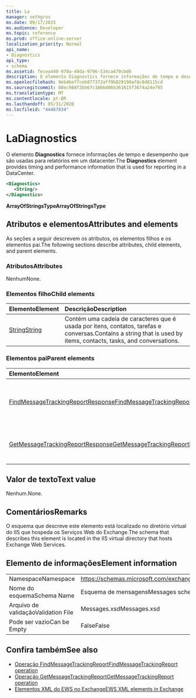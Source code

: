 ```yaml
---
title: La
manager: sethgros
ms.date: 09/17/2015
ms.audience: Developer
ms.topic: reference
ms.prod: office-online-server
localization_priority: Normal
api_name:
- Diagnostics
api_type:
- schema
ms.assetid: fecea440-970a-49da-9796-534ca470cbd6
description: O elemento Diagnostics fornece informações de tempo e desempenho que são usadas para relatórios em um datacenter.
ms.openlocfilehash: 9eb46ef7ceb877372aff9b029190af8c8d8115cd
ms.sourcegitcommit: 88ec988f2bb67c1866d06b361615f3674a24e795
ms.translationtype: MT
ms.contentlocale: pt-BR
ms.lasthandoff: 05/31/2020
ms.locfileid: "44467834"
---
```

# <a name="diagnostics"></a><span data-ttu-id="3d22b-103">La</span><span class="sxs-lookup"><span data-stu-id="3d22b-103">Diagnostics</span></span>

<span data-ttu-id="3d22b-104">O elemento **Diagnostics** fornece informações de tempo e desempenho que são usadas para relatórios em um datacenter.</span><span class="sxs-lookup"><span data-stu-id="3d22b-104">The **Diagnostics** element provides timing and performance information that is used for reporting in a DataCenter.</span></span> 
  
```XML
<Diagnostics>
   <String/>
</Diagnostics>

```

 <span data-ttu-id="3d22b-105">**ArrayOfStringsType**</span><span class="sxs-lookup"><span data-stu-id="3d22b-105">**ArrayOfStringsType**</span></span>
## <a name="attributes-and-elements"></a><span data-ttu-id="3d22b-106">Atributos e elementos</span><span class="sxs-lookup"><span data-stu-id="3d22b-106">Attributes and elements</span></span>

<span data-ttu-id="3d22b-107">As seções a seguir descrevem os atributos, os elementos filhos e os elementos pai.</span><span class="sxs-lookup"><span data-stu-id="3d22b-107">The following sections describe attributes, child elements, and parent elements.</span></span>
  
### <a name="attributes"></a><span data-ttu-id="3d22b-108">Atributos</span><span class="sxs-lookup"><span data-stu-id="3d22b-108">Attributes</span></span>

<span data-ttu-id="3d22b-109">Nenhum</span><span class="sxs-lookup"><span data-stu-id="3d22b-109">None.</span></span>
  
### <a name="child-elements"></a><span data-ttu-id="3d22b-110">Elementos filho</span><span class="sxs-lookup"><span data-stu-id="3d22b-110">Child elements</span></span>

|<span data-ttu-id="3d22b-111">**Elemento**</span><span class="sxs-lookup"><span data-stu-id="3d22b-111">**Element**</span></span>|<span data-ttu-id="3d22b-112">**Descrição**</span><span class="sxs-lookup"><span data-stu-id="3d22b-112">**Description**</span></span>|
|:-----|:-----|
|[<span data-ttu-id="3d22b-113">String</span><span class="sxs-lookup"><span data-stu-id="3d22b-113">String</span></span>](string.md) <br/> |<span data-ttu-id="3d22b-114">Contém uma cadeia de caracteres que é usada por itens, contatos, tarefas e conversas.</span><span class="sxs-lookup"><span data-stu-id="3d22b-114">Contains a string that is used by items, contacts, tasks, and conversations.</span></span>  <br/> |
   
### <a name="parent-elements"></a><span data-ttu-id="3d22b-115">Elementos pai</span><span class="sxs-lookup"><span data-stu-id="3d22b-115">Parent elements</span></span>

|<span data-ttu-id="3d22b-116">**Elemento**</span><span class="sxs-lookup"><span data-stu-id="3d22b-116">**Element**</span></span>|<span data-ttu-id="3d22b-117">**Descrição**</span><span class="sxs-lookup"><span data-stu-id="3d22b-117">**Description**</span></span>|
|:-----|:-----|
|[<span data-ttu-id="3d22b-118">FindMessageTrackingReportResponse</span><span class="sxs-lookup"><span data-stu-id="3d22b-118">FindMessageTrackingReportResponse</span></span>](findmessagetrackingreportresponse.md) <br/> |<span data-ttu-id="3d22b-119">Contém o status e o resultado de uma única solicitação de [operação FindMessageTrackingReport](findmessagetrackingreport-operation.md) .</span><span class="sxs-lookup"><span data-stu-id="3d22b-119">Contains the status and result of a single [FindMessageTrackingReport operation](findmessagetrackingreport-operation.md) request.</span></span>  <br/> |
|[<span data-ttu-id="3d22b-120">GetMessageTrackingReportResponse</span><span class="sxs-lookup"><span data-stu-id="3d22b-120">GetMessageTrackingReportResponse</span></span>](getmessagetrackingreportresponse.md) <br/> |<span data-ttu-id="3d22b-121">Contém a resposta para a [operação GetMessageTrackingReport](getmessagetrackingreport-operation.md).</span><span class="sxs-lookup"><span data-stu-id="3d22b-121">Contains the response for the [GetMessageTrackingReport operation](getmessagetrackingreport-operation.md).</span></span>  <br/> |
   
## <a name="text-value"></a><span data-ttu-id="3d22b-122">Valor de texto</span><span class="sxs-lookup"><span data-stu-id="3d22b-122">Text value</span></span>

<span data-ttu-id="3d22b-123">Nenhum.</span><span class="sxs-lookup"><span data-stu-id="3d22b-123">None.</span></span>
  
## <a name="remarks"></a><span data-ttu-id="3d22b-124">Comentários</span><span class="sxs-lookup"><span data-stu-id="3d22b-124">Remarks</span></span>

<span data-ttu-id="3d22b-125">O esquema que descreve este elemento está localizado no diretório virtual do IIS que hospeda os Serviços Web do Exchange.</span><span class="sxs-lookup"><span data-stu-id="3d22b-125">The schema that describes this element is located in the IIS virtual directory that hosts Exchange Web Services.</span></span>
  
## <a name="element-information"></a><span data-ttu-id="3d22b-126">Elemento de informações</span><span class="sxs-lookup"><span data-stu-id="3d22b-126">Element information</span></span>

|||
|:-----|:-----|
|<span data-ttu-id="3d22b-127">Namespace</span><span class="sxs-lookup"><span data-stu-id="3d22b-127">Namespace</span></span>  <br/> |https://schemas.microsoft.com/exchange/services/2006/messages  <br/> |
|<span data-ttu-id="3d22b-128">Nome do esquema</span><span class="sxs-lookup"><span data-stu-id="3d22b-128">Schema Name</span></span>  <br/> |<span data-ttu-id="3d22b-129">Esquema de mensagens</span><span class="sxs-lookup"><span data-stu-id="3d22b-129">Messages schema</span></span>  <br/> |
|<span data-ttu-id="3d22b-130">Arquivo de validação</span><span class="sxs-lookup"><span data-stu-id="3d22b-130">Validation File</span></span>  <br/> |<span data-ttu-id="3d22b-131">Messages.xsd</span><span class="sxs-lookup"><span data-stu-id="3d22b-131">Messages.xsd</span></span>  <br/> |
|<span data-ttu-id="3d22b-132">Pode ser vazio</span><span class="sxs-lookup"><span data-stu-id="3d22b-132">Can be Empty</span></span>  <br/> |<span data-ttu-id="3d22b-133">False</span><span class="sxs-lookup"><span data-stu-id="3d22b-133">False</span></span>  <br/> |
   
## <a name="see-also"></a><span data-ttu-id="3d22b-134">Confira também</span><span class="sxs-lookup"><span data-stu-id="3d22b-134">See also</span></span>

- [<span data-ttu-id="3d22b-135">Operação FindMessageTrackingReport</span><span class="sxs-lookup"><span data-stu-id="3d22b-135">FindMessageTrackingReport operation</span></span>](findmessagetrackingreport-operation.md)
- [<span data-ttu-id="3d22b-136">Operação GetMessageTrackingReport</span><span class="sxs-lookup"><span data-stu-id="3d22b-136">GetMessageTrackingReport operation</span></span>](getmessagetrackingreport-operation.md)
- [<span data-ttu-id="3d22b-137">Elementos XML do EWS no Exchange</span><span class="sxs-lookup"><span data-stu-id="3d22b-137">EWS XML elements in Exchange</span></span>](ews-xml-elements-in-exchange.md)


